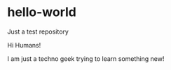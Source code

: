 # hello-world
Just a test repository

Hi Humans!

I am just a techno geek trying to learn something new!
